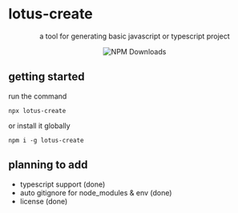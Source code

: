 # lotus-create

<div align="center">

a tool for generating basic javascript or typescript project

![NPM Downloads](https://img.shields.io/npm/dw/lotus-create)

</div>

## getting started

run the command

```
npx lotus-create
```

or install it globally

```
npm i -g lotus-create
```

## planning to add

- typescript support (done)
- auto gitignore for node_modules & env (done)
- license (done)
